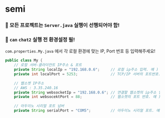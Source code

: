# semi

### 🐸 모든 프로젝트는 `Server.java` 실행이 선행되어야 함!

### 🐤 `can` `chat2` 실행 전 환경설정 필!

`com.properties.My.java` 에서 각 로컬 환경에 맞는 IP, Port 번호 등 입력해주세요!

```java
public class My {
	// 로컬 서버-클라이언트 IP주소 & 포트
	private String localIp = "192.168.0.6";		// 로컬 ip주소 입력. 예 ) 192.168.1.1
	private int localPort = 5253;				// TCP/IP 서버의 포트번호. 예) 5555
	
	// 웹소켓 IP주소
	// AWS : 3.35.240.16
	private String websocketIp = "192.168.0.6";	// 연결할 웹소켓의 ip주소 입력. 예 ) 192.168.1.1
	private int websocektPort = 88;				// 웹소켓의 포트 번호. 예 ) 88
	
	// 아두이노 시리얼 포트 넘버
	private String serialPort = "COM5";			// 아두이노 시리얼 포트. 예) COM5
```



